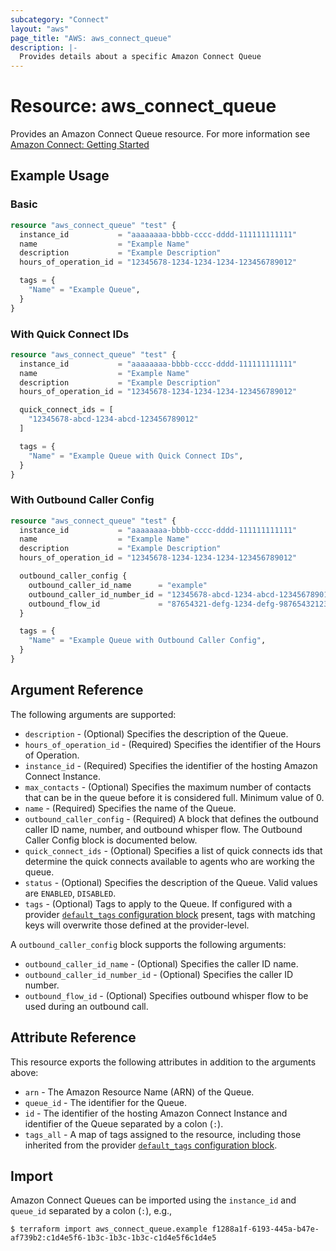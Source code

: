 ```yaml
---
subcategory: "Connect"
layout: "aws"
page_title: "AWS: aws_connect_queue"
description: |-
  Provides details about a specific Amazon Connect Queue
---
```


# Resource: aws_connect_queue

Provides an Amazon Connect Queue resource. For more information see
[Amazon Connect: Getting Started](https://docs.aws.amazon.com/connect/latest/adminguide/amazon-connect-get-started.html)

## Example Usage

### Basic

```terraform
resource "aws_connect_queue" "test" {
  instance_id           = "aaaaaaaa-bbbb-cccc-dddd-111111111111"
  name                  = "Example Name"
  description           = "Example Description"
  hours_of_operation_id = "12345678-1234-1234-1234-123456789012"

  tags = {
    "Name" = "Example Queue",
  }
}
```

### With Quick Connect IDs

```terraform
resource "aws_connect_queue" "test" {
  instance_id           = "aaaaaaaa-bbbb-cccc-dddd-111111111111"
  name                  = "Example Name"
  description           = "Example Description"
  hours_of_operation_id = "12345678-1234-1234-1234-123456789012"

  quick_connect_ids = [
    "12345678-abcd-1234-abcd-123456789012"
  ]

  tags = {
    "Name" = "Example Queue with Quick Connect IDs",
  }
}
```

### With Outbound Caller Config

```terraform
resource "aws_connect_queue" "test" {
  instance_id           = "aaaaaaaa-bbbb-cccc-dddd-111111111111"
  name                  = "Example Name"
  description           = "Example Description"
  hours_of_operation_id = "12345678-1234-1234-1234-123456789012"

  outbound_caller_config {
    outbound_caller_id_name      = "example"
    outbound_caller_id_number_id = "12345678-abcd-1234-abcd-123456789012"
    outbound_flow_id             = "87654321-defg-1234-defg-987654321234"
  }

  tags = {
    "Name" = "Example Queue with Outbound Caller Config",
  }
}
```

## Argument Reference

The following arguments are supported:

* `description` - (Optional) Specifies the description of the Queue.
* `hours_of_operation_id` - (Required) Specifies the identifier of the Hours of Operation.
* `instance_id` - (Required) Specifies the identifier of the hosting Amazon Connect Instance.
* `max_contacts` - (Optional) Specifies the maximum number of contacts that can be in the queue before it is considered full. Minimum value of 0.
* `name` - (Required) Specifies the name of the Queue.
* `outbound_caller_config` - (Required) A block that defines the outbound caller ID name, number, and outbound whisper flow. The Outbound Caller Config block is documented below.
* `quick_connect_ids` - (Optional) Specifies a list of quick connects ids that determine the quick connects available to agents who are working the queue.
* `status` - (Optional) Specifies the description of the Queue. Valid values are `ENABLED`, `DISABLED`.
* `tags` - (Optional) Tags to apply to the Queue. If configured with a provider [`default_tags` configuration block](https://registry.terraform.io/providers/hashicorp/aws/latest/docs#default_tags-configuration-block) present, tags with matching keys will overwrite those defined at the provider-level.

A `outbound_caller_config` block supports the following arguments:

* `outbound_caller_id_name` - (Optional) Specifies the caller ID name.
* `outbound_caller_id_number_id` - (Optional) Specifies the caller ID number.
* `outbound_flow_id` - (Optional) Specifies outbound whisper flow to be used during an outbound call.

## Attribute Reference

This resource exports the following attributes in addition to the arguments above:

* `arn` - The Amazon Resource Name (ARN) of the Queue.
* `queue_id` - The identifier for the Queue.
* `id` - The identifier of the hosting Amazon Connect Instance and identifier of the Queue separated by a colon (`:`).
* `tags_all` - A map of tags assigned to the resource, including those inherited from the provider [`default_tags` configuration block](https://registry.terraform.io/providers/hashicorp/aws/latest/docs#default_tags-configuration-block).

## Import

Amazon Connect Queues can be imported using the `instance_id` and `queue_id` separated by a colon (`:`), e.g.,

```
$ terraform import aws_connect_queue.example f1288a1f-6193-445a-b47e-af739b2:c1d4e5f6-1b3c-1b3c-1b3c-c1d4e5f6c1d4e5
```
